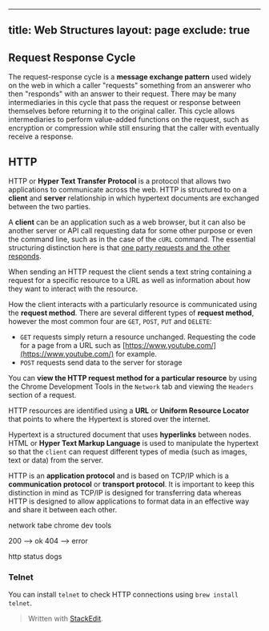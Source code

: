 
---
title: Web Structures
layout: page
exclude: true
---
## Request Response Cycle
The request-response cycle is a **message exchange pattern** used widely on the web in which a caller "requests" something from an answerer who then "responds" with an answer to their request. There may be many intermediaries in this cycle that pass the request or response between themselves before returning it to the original caller. This cycle allows intermediaries to perform value-added functions on the request, such as encryption or compression while still ensuring that the caller with eventually receive a response.

## HTTP
HTTP or **Hyper Text Transfer Protocol** is a protocol that allows two applications to communicate across the web. HTTP is structured to on a **client** and **server** relationship in which hypertext documents are exchanged between the two parties. 

A **client** can be an application such as a web browser, but it can also be another server or API call requesting data for some other purpose or even the command line, such as in the case of the `cURL` command. The essential structuring distinction here is that [one party requests and the other responds](#request-response-cycle).

When sending an HTTP request the client sends a text string containing a request for a specific resource to a URL as well as information about how they want to interact with the resource.

How the client interacts with a particularly resource is communicated using the **request method**. There are several different types of **request method**, however the most common four are `GET`, `POST`, `PUT` and `DELETE`:
- `GET` requests simply return a resource unchanged. Requesting the code for a page from a URL such as [https://www.youtube.com/](https://www.youtube.com/) for example.
- `POST` requests send data to the server for storage

You can **view the HTTP request method for a particular resource** by using the Chrome Development Tools in the `Network` tab and viewing the `Headers` section of a request. 

HTTP resources are identified using a **URL** or **Uniform Resource Locator** that points to where the Hypertext is stored over the internet.

Hypertext is a structured document that uses **hyperlinks** between nodes. HTML or **Hyper Text Markup Language** is used to manipulate the hypertext so that the `client` can request different types of media (such as images, text or data) from the server.


HTTP is an **application protocol** and is based on TCP/IP which is a **communication protocol** or **transport protocol**. It is important to keep this distinction in mind as TCP/IP is designed for transferring data whereas HTTP is designed to allow applications to format data in an effective way and share it between each other.


network tabe chrome dev tools

200 --> ok
404 --> error

http status dogs

### Telnet
You can install `telnet` to check HTTP connections using `brew install telnet`.
> Written with [StackEdit](https://stackedit.io/).
<!--stackedit_data:
eyJoaXN0b3J5IjpbNTAyNzA1ODAwLDIxMTY2NTk2NTcsLTYyOD
IwNjc0Niw2NDIwNzAzNjUsMTc5MTQ4NzgxMCw5MzA2NzY0NDcs
MTY0MDI3OTE3LC0yMTQ0MjAwOTI3XX0=
-->